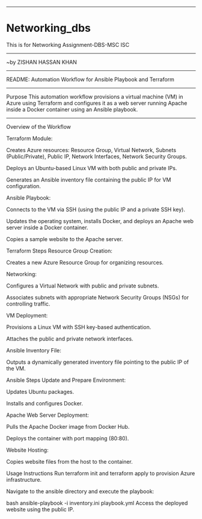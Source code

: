 __________________________________________________________________________________________________________________________________________________________________________________________________________________________________________________________________________________________________________________________________________________________________________________________________
# Networking_dbs
This is for Networking Assignment-DBS-MSC ISC  

__________________________________________________________________________________________________________________________________________________________________________________________________________________________________________________________________________________________________________________________________________________________________________________________________

~by ZISHAN HASSAN KHAN

__________________________________________________________________________________________________________________________________________________________________________________________________________________________________________________________________________________________________________________________________________________________________________________________________

README: Automation Workflow for Ansible Playbook and Terraform
__________________________________________________________________________________________________________________________________________________________________________________________________________________________________________________________________________________________________________________________________________________________________________________________________
Purpose
This automation workflow provisions a virtual machine (VM) in Azure using Terraform and configures it as a web server running Apache inside a Docker container using an Ansible playbook.
__________________________________________________________________________________________________________________________________________________________________________________________________________________________________________________________________________________________________________________________________________________________________________________________________
Overview of the Workflow


Terraform Module:

Creates Azure resources: Resource Group, Virtual Network, Subnets (Public/Private), Public IP, Network Interfaces, Network Security Groups.

Deploys an Ubuntu-based Linux VM with both public and private IPs.

Generates an Ansible inventory file containing the public IP for VM configuration.


Ansible Playbook:

Connects to the VM via SSH (using the public IP and a private SSH key).

Updates the operating system, installs Docker, and deploys an Apache web server inside a Docker container.

Copies a sample website to the Apache server.

Terraform Steps
Resource Group Creation:

Creates a new Azure Resource Group for organizing resources.

Networking:

Configures a Virtual Network with public and private subnets.

Associates subnets with appropriate Network Security Groups (NSGs) for controlling traffic.

VM Deployment:

Provisions a Linux VM with SSH key-based authentication.

Attaches the public and private network interfaces.

Ansible Inventory File:

Outputs a dynamically generated inventory file pointing to the public IP of the VM.

Ansible Steps
Update and Prepare Environment:

Updates Ubuntu packages.

Installs and configures Docker.

Apache Web Server Deployment:

Pulls the Apache Docker image from Docker Hub.

Deploys the container with port mapping (80:80).

Website Hosting:

Copies website files from the host to the container.

Usage Instructions
Run terraform init and terraform apply to provision Azure infrastructure.

Navigate to the ansible directory and execute the playbook:

bash
ansible-playbook -i inventory.ini playbook.yml
Access the deployed website using the public IP.
